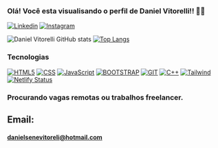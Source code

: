 ### Olá! Você esta visualisando o perfil de Daniel Vitorelli!! 👨‍💻
[![Linkedin](https://img.shields.io/badge/LinkedIn-0077B5?style=for-the-badge&logo=linkedin&logoColor=white)](https://br.linkedin.com/in/daniel-vitorelli-b69a36322)
[![Instagram](https://img.shields.io/badge/Instagram-E4405F?style=for-the-badge&logo=instagram&logoColor=white)](https://instagram.com/daniel_vitorelli_)

![Daniel Vitorelli GitHub stats](https://github-readme-stats.vercel.app/api?username=Daniel-Vitorelli&show_icons=true&theme=radical)
[![Top Langs](https://github-readme-stats.vercel.app/api/top-langs/?username=Daniel-Vitorelli)](https://github.com/anuraghazra/github-readme-stats)

### Tecnologias
[![HTML5](https://img.shields.io/badge/HTML5-E34F26?style=for-the-badge&logo=html5&logoColor=white)](#)
[![CSS](https://img.shields.io/badge/CSS3-1572B6?style=for-the-badge&logo=css3&logoColor=white)](#)
[![JavaScript](https://img.shields.io/badge/JavaScript-323330?style=for-the-badge&logo=javascript&logoColor=F7DF1E)](#)
[![BOOTSTRAP](https://img.shields.io/badge/Bootstrap-563D7C?style=for-the-badge&logo=bootstrap&logoColor=white)](#)
[![GIT](https://img.shields.io/badge/GIT-E44C30?style=for-the-badge&logo=git&logoColor=white)](#)
[![C++](https://img.shields.io/badge/C%2B%2B-00599C?style=for-the-badge&logo=c%2B%2B&logoColor=white)](#)
[![Tailwind](https://img.shields.io/badge/Tailwind_CSS-38B2AC?style=for-the-badge&logo=tailwind-css&logoColor=white)](#)
[![Netlify Status](https://api.netlify.com/api/v1/badges/403e40be-40c2-4b01-b99a-1115b589cc2c/deploy-status)](https://app.netlify.com/sites/vitorelli-game-hub/deploys)

### Procurando vagas remotas ou trabalhos freelancer.
## Email: 
#### danielsenevitoreli@hotmail.com
